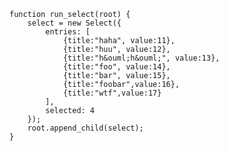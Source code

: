     function run_select(root) {
        select = new Select({
            entries: [
                {title:"haha", value:11},
                {title:"huu", value:12},
                {title:"h&ouml;h&ouml;", value:13},
                {title:"foo", value:14},
                {title:"bar", value:15},
                {title:"foobar",value:16},
                {title:"wtf",value:17}
            ],
            selected: 4
        });
        root.append_child(select);
    }
<script> prepare_example(); </script>
